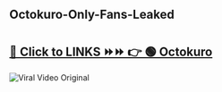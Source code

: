 
 ## Octokuro-Only-Fans-Leaked

# <h2><a href="https://clipsfans.com/Octokuro&ref=git">🔗 Click to LINKS ⏩⏩ 👉 🟢 Octokuro </a></h2>

<a href="https://clipsfans.com/Octokuro&ref=git" rel="nofollow" data-target="animated-image.originalLink"><img src="https://i.ibb.co.com/xMMVF88/686577567.gif" alt="Viral Video Original" style="max-width: 100%; display: inline-block;" data-target="animated-image.originalImage"></a>
